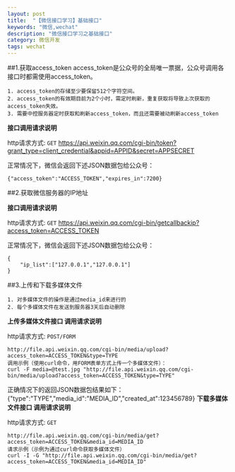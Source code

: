 ```yaml
---
layout: post
title:  "【微信接口学习】基础接口"
keywords: "微信,wechat"
description: "微信接口学习之基础接口"
category: 微信开发
tags: wechat
---
```

##1.获取access_token
access_token是公众号的全局唯一票据，公众号调用各接口时都需使用access_token。

	1. access_token的存储至少要保留512个字符空间。
	2. access_token的有效期目前为2个小时，需定时刷新，重复获取将导致上次获取的access_token失效。
	3. 需要中控服务器定时获取和刷新access_token，而且还需要被动刷新access_token

**接口调用请求说明**

http请求方式: `GET`
	https://api.weixin.qq.com/cgi-bin/token?grant_type=client_credential&appid=APPID&secret=APPSECRET

正常情况下，微信会返回下述JSON数据包给公众号：

	{"access_token":"ACCESS_TOKEN","expires_in":7200}

##2.获取微信服务器的IP地址

**接口调用请求说明**

http请求方式: `GET`
	https://api.weixin.qq.com/cgi-bin/getcallbackip?access_token=ACCESS_TOKEN

正常情况下，微信会返回下述JSON数据包给公众号：

	{
		"ip_list":["127.0.0.1","127.0.0.1"]
	}

##3.上传和下载多媒体文件

	1. 对多媒体文件的操作是通过media_id来进行的
	2. 每个多媒体文件在发送到服务器3天后自动删除

**上传多媒体文件接口
 调用请求说明**

http请求方式: `POST/FORM`

	http://file.api.weixin.qq.com/cgi-bin/media/upload?access_token=ACCESS_TOKEN&type=TYPE
	调用示例（使用curl命令，用FORM表单方式上传一个多媒体文件）：
	curl -F media=@test.jpg "http://file.api.weixin.qq.com/cgi-bin/media/upload?access_token=ACCESS_TOKEN&type=TYPE"

正确情况下的返回JSON数据包结果如下：
	{"type":"TYPE","media_id":"MEDIA_ID","created_at":123456789}
**下载多媒体文件接口
调用请求说明**

http请求方式: `GET`

	http://file.api.weixin.qq.com/cgi-bin/media/get?access_token=ACCESS_TOKEN&media_id=MEDIA_ID
	请求示例（示例为通过curl命令获取多媒体文件）
	curl -I -G "http://file.api.weixin.qq.com/cgi-bin/media/get?access_token=ACCESS_TOKEN&media_id=MEDIA_ID"
